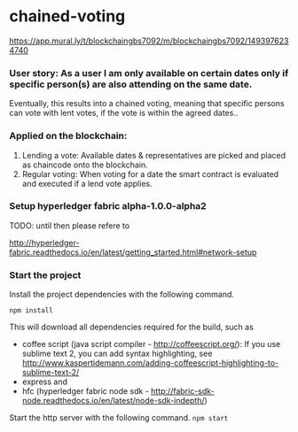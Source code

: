 # chained-voting

https://app.mural.ly/t/blockchaingbs7092/m/blockchaingbs7092/1493976234740

### User story: As a user I am only available on certain dates only if specific person(s) are also attending on the same date.

Eventually, this results into a chained voting, meaning that specific persons can vote with lent votes, if the vote is within the agreed dates..

### Applied on the blockchain: 

 1. Lending a vote: Available dates & representatives are picked and placed as chaincode onto the blockchain.
 2. Regular voting: When voting for a date the smart contract is evaluated and executed if a lend vote applies.


### Setup hyperledger fabric alpha-1.0.0-alpha2
TODO: until then please refere to 

http://hyperledger-fabric.readthedocs.io/en/latest/getting_started.html#network-setup


### Start the project
Install the project dependencies with the following command. 

`npm install`

This will download all dependencies required for the build, such as 
* coffee script (java script compiler - http://coffeescript.org/): If you use sublime text 2, you can add syntax highlighting, see http://www.kaspertidemann.com/adding-coffeescript-highlighting-to-sublime-text-2/
* express and 
* hfc (hyperledger fabric node sdk - http://fabric-sdk-node.readthedocs.io/en/latest/node-sdk-indepth/)

Start the http server with the following command.
`npm start`